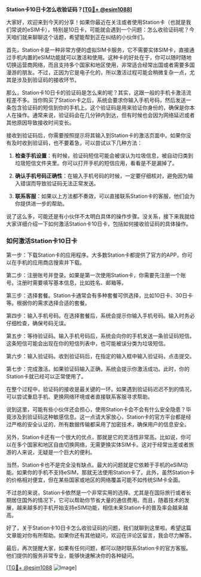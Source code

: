 **Station卡10日卡怎么收验证码？[[TG💪+ @esim1088](https://t.me/s/esim1088)]**

大家好，欢迎来到今天的分享！如果你最近在关注或者使用Station卡（也就是我们常说的eSIM卡），特别是10日卡，可能就会遇到一个问题：怎么收验证码呢？今天咱们就来聊聊这个话题，希望能帮到正在纠结的小伙伴们。

首先，Station卡是一种非常方便的虚拟SIM卡服务，它不需要实体SIM卡，直接通过手机内置的eSIM功能就可以激活和使用。这种卡的好处在于，你可以随时随地切换运营商网络，而且支持多个国家和地区使用，非常适合经常出国或者需要多国漫游的朋友。不过，正因为它是电子化的，所以激活过程可能会稍微复杂一点，尤其是涉及到验证码的接收环节。

那么，Station卡10日卡的验证码是怎么来的呢？其实，这跟一般的手机卡激活流程差不多。当你购买了Station卡之后，系统会要求你输入手机号码，然后发送一条包含验证码的短信到你的手机上。这个验证码是用来验证你身份的，确保是你本人在操作。通常来说，验证码会在几分钟内到达，但有时候也会因为网络延迟或者其他原因导致接收时间变长。

接收到验证码后，你需要按照提示将其输入到Station卡的激活页面中。如果你没有及时收到验证码，也不要着急，可以尝试以下几种方法：

1. **检查手机设置**：有时候，验证码短信可能会被误认为垃圾信息，被自动归类到垃圾短信文件夹里。你可以打开手机的短信应用，看看是不是漏掉了。

2. **确认手机号码正确性**：在输入手机号码的时候，一定要仔细核对，避免因为输入错误而导致验证码无法正常发送。

3. **联系客服**：如果以上方法都不奏效，可以直接联系Station卡的客服，他们会为你提供进一步的帮助。

说了这么多，可能还是有小伙伴不太明白具体的操作步骤。没关系，接下来我就给大家详细介绍一下如何激活Station卡10日卡，包括如何接收验证码的具体操作。

### 如何激活Station卡10日卡

第一步：下载Station卡的应用程序。大多数Station卡都提供了官方的APP，你可以在手机的应用商店搜索并下载。

第二步：注册账号并登录。如果是第一次使用Station卡，你需要先注册一个账号。注册时需要填写基本信息，比如姓名、邮箱等。

第三步：选择套餐。Station卡通常会有多种套餐可供选择，比如10日卡、30日卡等。根据你的需求选择合适的套餐。

第四步：输入手机号码。在选择套餐后，系统会提示你输入手机号码。输入时务必仔细检查，确保号码无误。

第五步：等待验证码。输入手机号码后，系统会向你的手机发送一条验证码短信。这条短信可能会出现在你的短信列表中，也可能被误分类为垃圾短信。

第六步：输入验证码。收到验证码后，在指定的输入框中输入验证码，点击提交。

第七步：完成激活。如果验证码输入正确，系统会提示你激活成功。此时，你的Station卡就已经可以正常使用了。

在整个过程中，验证码的接收是最关键的一环。如果遇到验证码迟迟不到的情况，可以尝试重启手机、更换网络环境或者直接联系客服寻求帮助。

说到这里，可能有些小伙伴还会担心，使用Station卡会不会有什么安全隐患？毕竟涉及到验证码这种敏感信息。这一点请大家放心，Station卡的官方平台都是经过严格的安全认证的，所有数据传输都采用了加密技术，确保用户的信息安全。

另外，Station卡还有一个很大的优点，那就是它的灵活性非常高。比如说，你可以在多个国家和地区自由切换网络，无需更换实体SIM卡。这对于经常出差或者旅游的人来说，无疑是一个巨大的便利。

当然，Station卡也不是完全没有缺点。最大的问题就是它依赖于手机的eSIM功能。如果你的手机不支持eSIM，那就无法使用Station卡了。此外，虽然Station卡的价格相对便宜，但在某些国家或地区的网络覆盖可能不如传统SIM卡全面。

不过总的来说，Station卡依然是一个非常实用的选择。尤其是在国际旅行或者长期居住国外的情况下，它可以帮助你节省大量的通信费用。而且，随着技术的发展，越来越多的手机开始支持eSIM功能，相信未来Station卡的普及率会越来越高。

好了，关于Station卡10日卡怎么收验证码的问题，我们就聊到这里啦。希望这篇文章能对你有所帮助。如果你还有其他疑问，欢迎在评论区留言，我会尽力解答。

最后，再次提醒大家，如果有任何问题，都可以随时联系Station卡的官方客服。他们提供的服务非常专业，能够快速解决你的各种疑问。

[[TG💪+ @esim1088](https://t.me/s/esim1088) ![Image](https://i.postimg.cc/4NQfJmqS/Snipaste-2025-05-13-00-14-12.png)]